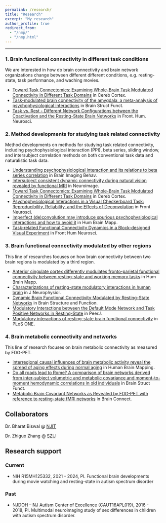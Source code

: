 ```yaml
---
permalink: /research/
title: "Research"
excerpt: "My research"
author_profile: true
redirect_from: 
  - "/nmp/"
  - "/nmp.html"
---
```


------
### 1. Brain functional connectivity in different task conditions
We are interested in how do brain connectivity and brain network organizations change between different different conditions, e.g. resting-state, task performance, and waching movies. 
* [Toward Task Connectomics: Examining Whole-Brain Task Modulated Connectivity in Different Task Domains](https://doi.org/10.1093/cercor/bhy055) in Cereb Cortex.
* [Task-modulated brain connectivity of the amygdala: a meta-analysis of psychophysiological interactions](https://doi.org/10.1007/s00429-016-1239-4) in Brain Struct Funct.
* [Task vs. Rest - Different Network Configurations between the Coactivation and the Resting-State Brain Networks](https://doi.org/10.3389/fnhum.2013.00493) in Front. Hum. Neurosci.

### 2. Method developments for studying task related connectivity
Method developments on methods for studying task related connectivity, including psychophysiological interaction (PPI), beta series, sliding window, and intersubject correlation methods on both conventional task data and naturalistic task data.
* [Understanding psychophysiological interaction and its relations to beta series correlation](https://doi.org/10.1007/s11682-020-00304-8) in Brain Imaging Behav.
* [Intersubject consistent dynamic connectivity during natural vision revealed by functional MRI](https://doi.org/10.1016/j.neuroimage.2020.116698) in Neuroimage.
* [Toward Task Connectomics: Examining Whole-Brain Task Modulated Connectivity in Different Task Domains](https://doi.org/10.1093/cercor/bhy055) in Cereb Cortex. 
* [Psychophysiological Interactions in a Visual Checkerboard Task: Reproducibility, Reliability, and the Effects of Deconvolution](https://doi.org/10.3389/fnins.2017.00573) in Front Neurosci.
* [Imperfect (de)convolution may introduce spurious psychophysiological interactions and how to avoid it](https://doi.org/10.1002/hbm.23413) in Hum Brain Mapp.  
* [Task-related Functional Connectivity Dynamics in a Block-designed Visual Experiment](https://doi.org/10.3389/fnhum.2015.00543) in Front Hum Neurosci.

### 3. Brain functional connectivity modulated by other regions
This line of researches focuses on how brain connectivity between two brain regions is modulated by a third region.
* [Anterior cingulate cortex differently modulates fronto-parietal functional connectivity between resting-state and working memory tasks](https://doi.org/10.1002/hbm.24912) in Hum Brain Mapp.
* [Characterizations of resting-state modulatory interactions in human brain](https://doi.org/10.1152/jn.00893.2014) in J Neurophysiol.
* [Dynamic Brain Functional Connectivity Modulated by Resting-State Networks](https://doi.org/10.1007/s00429-013-0634-3) in Brain Structure and Function.
* [Modulatory Interactions between the Default Mode Network and Task Positive Networks in Resting-State](https://doi.org/10.7717/peerj.367) in PeerJ.
* [Modulatory interactions of resting-state brain functional connectivity](https://doi.org/10.1371/journal.pone.0071163) in PLoS ONE.


### 4. Brain metabolic connectivity and networks
This line of research focuses on brain metabolic connectivity as measured by FDG-PET.
* [Interregional causal influences of brain metabolic activity reveal the spread of aging effects during normal aging](https://doi.org/10.1002/hbm.24728) in Human Brain Mapping.
* [Do all roads lead to Rome? A comparison of brain networks derived from inter-subject volumetric and metabolic covariance and moment-to-moment hemodynamic correlations in old individuals](https://doi.org/10.1007/s00429-017-1438-7) in Brain Struct Funct.
* [Metabolic Brain Covariant Networks as Revealed by FDG-PET with reference to resting-state fMRI networks](https://doi.org/10.1089/brain.2012.0086) in Brain Connect.

## Collaborators
Dr. Bharat Biswal @ [NJIT](https://people.njit.edu/faculty/biswal) 

Dr. Zhiguo Zhang @ [SZU](http://zgzhang-lab.net/)

## Research support
### Current
* NIH R15MH125332, 2021 - 2024, PI. Functional brain developments during movie watching and resting-state in autism spectrum disorder

### Past
* NJDOH – NJ Autism Center of Excellence (CAUT16APL019), 2016 - 2018, PI. Multimodal neuroimaging study of sex differences in children with autism spectrum disorder.
